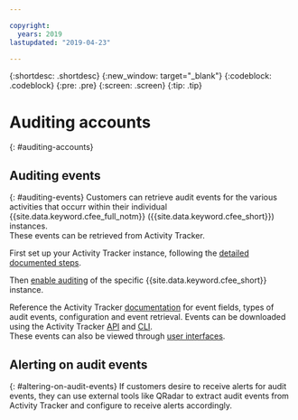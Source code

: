 ```yaml
---

copyright:
  years: 2019
lastupdated: "2019-04-23"

---
```


{:shortdesc: .shortdesc}
{:new_window: target="_blank"}
{:codeblock: .codeblock}
{:pre: .pre}
{:screen: .screen}
{:tip: .tip}

# Auditing accounts
{: #auditing-accounts}

## Auditing events
{: #auditing-events}
Customers can retrieve audit events for the various activities that occurr within their individual {{site.data.keyword.cfee_full_notm}} ({{site.data.keyword.cfee_short}}) instances.  
These events can be retrieved from Activity Tracker.

First set up your Activity Tracker instance, following the [detailed documented steps](https://cloud.ibm.com/docs/services/cloud-activity-tracker?topic=cloud-activity-tracker-getting-started-with-cla#getting-started-with-cla). 

Then [enable auditing](https://test.cloud.ibm.com/docs/cloud-foundry?topic=cloud-foundry-auditing-logging#auditing-logging) of the specific {{site.data.keyword.cfee_short}} instance.

Reference the Activity Tracker [documentation](https://cloud.ibm.com/docs/services/cloud-activity-tracker/index.html) for event fields, types of audit events, configuration and event retrieval. 
Events can be downloaded using the Activity Tracker [API](https://cloud.ibm.com/docs/services/cloud-activity-tracker?topic=cloud-activity-tracker-downloading_events_api#downloading_events_api) and [CLI](https://cloud.ibm.com/docs/services/cloud-activity-tracker?topic=cloud-activity-tracker-downloading_events#downloading_events).  
These events can also be viewed through [user interfaces](https://cloud.ibm.com/docs/services/cloud-activity-tracker?topic=cloud-activity-tracker-view_acc_events#view_acc_events).

## Alerting on audit events
{: #altering-on-audit-events}
If customers desire to receive alerts for audit events, they can use external tools like QRadar to extract audit events from Activity Tracker and configure to receive alerts accordingly.

